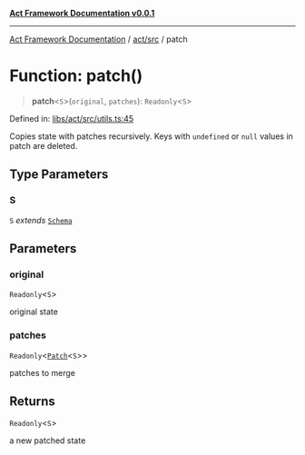 [**Act Framework Documentation v0.0.1**](README.md)

***

[Act Framework Documentation](README.md) / [act/src](act.src.md) / patch

# Function: patch()

> **patch**\<`S`\>(`original`, `patches`): `Readonly`\<`S`\>

Defined in: [libs/act/src/utils.ts:45](https://github.com/Rotorsoft/act-root/blob/62fab56d51bbe483c1ba64b9cb3720e282a9a947/libs/act/src/utils.ts#L45)

Copies state with patches recursively.
Keys with `undefined` or `null` values in patch are deleted.

## Type Parameters

### S

`S` *extends* [`Schema`](act.src.TypeAlias.Schema.md)

## Parameters

### original

`Readonly`\<`S`\>

original state

### patches

`Readonly`\<[`Patch`](act.src.TypeAlias.Patch.md)\<`S`\>\>

patches to merge

## Returns

`Readonly`\<`S`\>

a new patched state
